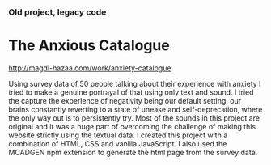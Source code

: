 ### Old project, legacy code

# The Anxious Catalogue

http://magdi-hazaa.com/work/anxiety-catalogue

Using survey data of 50 people talking about their experience with anxiety I tried to make a genuine portrayal of that using only text and sound. I tried the capture the experience of negativity being our default setting, our brains constantly reverting to a state of unease and self-deprecation, where the only way out is to persistently try. Most of the sounds in this project are original and it was a huge part of overcoming the challenge of making this website strictly using the textual data. I created this project with a combination of HTML, CSS and vanilla JavaScript. I also used the MCADGEN npm extension to generate the html page from the survey data.

